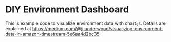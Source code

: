 # DIY Environment Dashboard
This is example code to visualize environment data with chart.js.
Details are explained at https://medium.com/@jj.underwood/visualizing-environment-data-in-amazon-timestream-5e6aa4d2bc35

